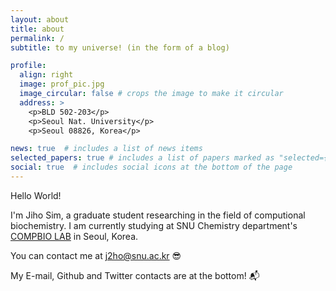 ```yaml
---
layout: about
title: about
permalink: /
subtitle: to my universe! (in the form of a blog)

profile:
  align: right
  image: prof_pic.jpg
  image_circular: false # crops the image to make it circular
  address: >
    <p>BLD 502-203</p>
    <p>Seoul Nat. University</p>
    <p>Seoul 08826, Korea</p>

news: true  # includes a list of news items
selected_papers: true # includes a list of papers marked as "selected={true}"
social: true  # includes social icons at the bottom of the page
---
```


Hello World!

I'm Jiho Sim, a graduate student researching in the field of computional biochemistry. 
I am currently studying at SNU Chemistry department's <a href='https://seoklab.org/'>COMPBIO LAB</a> in Seoul, Korea. 

You can contact me at j2ho@snu.ac.kr 😎

My E-mail, Github and Twitter contacts are at the bottom! 📬

